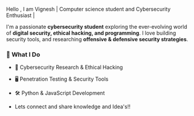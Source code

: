 Hello , I am Vignesh 
| Computer science student and Cybersecurity Enthusiast |

I'm a passionate **cybersecurity student** exploring the ever-evolving world of **digital security, ethical hacking, and programming**. I love building security tools, and researching **offensive & defensive security strategies**.  

### 🚀 **What I Do**
- 🔐 Cybersecurity Research & Ethical Hacking  
- 🖥️ Penetration Testing & Security Tools  
- 🛠️ Python & JavaScript Development

- Lets connect and share knowledge and Idea's!!
